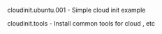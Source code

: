 cloudinit.ubuntu.001  - Simple cloud init example

cloudinit.tools - Install common tools for cloud , etc


